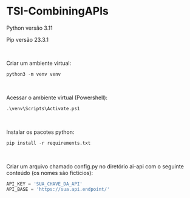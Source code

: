 # TSI-CombiningAPIs

Python versão 3.11

Pip versão 23.3.1

<br/>

Criar um ambiente virtual:
```py
python3 -m venv venv
```

<br/>

Acessar o ambiente virtual (Powershell):
```py
.\venv\Scripts\Activate.ps1  
```

<br/>

Instalar os pacotes python:
```py 
pip install -r requirements.txt
```

<br/>

Criar um arquivo chamado config.py no diretório ai-api com o seguinte conteúdo (os nomes são fictícios):
```py
API_KEY = 'SUA_CHAVE_DA_API'
API_BASE = 'https://sua.api.endpoint/'
```
